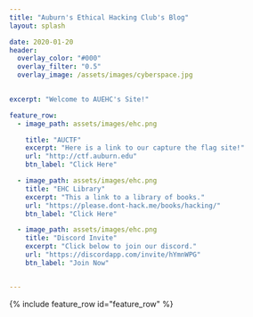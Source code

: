 ```yaml
---
title: "Auburn's Ethical Hacking Club's Blog"
layout: splash

date: 2020-01-20
header:
  overlay_color: "#000"
  overlay_filter: "0.5"
  overlay_image: /assets/images/cyberspace.jpg

  
excerpt: "Welcome to AUEHC's Site!"

feature_row:
  - image_path: assets/images/ehc.png

    title: "AUCTF"
    excerpt: "Here is a link to our capture the flag site!"
    url: "http://ctf.auburn.edu"
    btn_label: "Click Here"

  - image_path: assets/images/ehc.png
    title: "EHC Library"
    excerpt: "This a link to a library of books."
    url: "https://please.dont-hack.me/books/hacking/"
    btn_label: "Click Here"

  - image_path: assets/images/ehc.png
    title: "Discord Invite"
    excerpt: "Click below to join our discord."
    url: "https://discordapp.com/invite/hYmnWPG"
    btn_label: "Join Now"


---
```



{% include feature_row id="feature_row" %}


